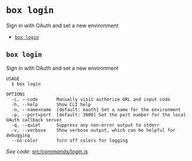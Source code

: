 `box login`
===========

Sign in with OAuth and set a new environment

* [`box login`](#box-login)

## `box login`

Sign in with OAuth and set a new environment

```
USAGE
  $ box login

OPTIONS
  -c, --code       Manually visit authorize URL and input code
  -h, --help       Show CLI help
  -n, --name=name  [default: oauth] Set a name for the environment
  -p, --port=port  [default: 3000] Set the port number for the local OAuth callback server
  -q, --quiet      Suppress any non-error output to stderr
  -v, --verbose    Show verbose output, which can be helpful for debugging
  --no-color       Turn off colors for logging
```

_See code: [src/commands/login.js](https://github.com/box/boxcli/blob/v3.6.0/src/commands/login.js)_
